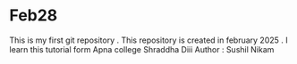 # Feb28
This is my first git repository . This repository is created in february 2025 . I learn this tutorial form Apna college Shraddha Diii
Author : Sushil Nikam
